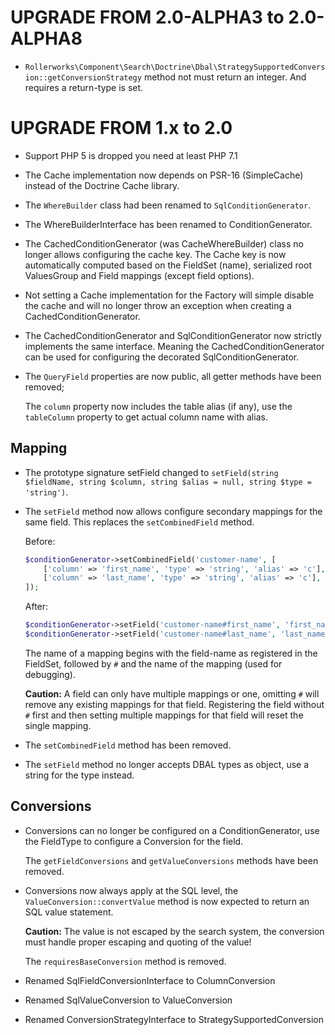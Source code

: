 UPGRADE FROM 2.0-ALPHA3 to 2.0-ALPHA8
=====================================

* `Rollerworks\Component\Search\Doctrine\Dbal\StrategySupportedConversion::getConversionStrategy`
  method not must return an integer. And requires a return-type is set.

UPGRADE FROM 1.x to 2.0
=======================

 * Support PHP 5 is dropped you need at least PHP 7.1

 * The Cache implementation now depends on PSR-16 (SimpleCache) instead
   of the Doctrine Cache library.
 
 * The `WhereBuilder` class had been renamed to `SqlConditionGenerator`.
 
 * The WhereBuilderInterface has been renamed to ConditionGenerator.
 
 * The CachedConditionGenerator (was CacheWhereBuilder) class no longer allows
   configuring the cache key. The Cache key is now automatically computed 
   based on the FieldSet (name), serialized root ValuesGroup and Field mappings
   (except field options).
 
 * Not setting a Cache implementation for the Factory will simple disable the cache
   and will no longer throw an exception when creating a CachedConditionGenerator.
 
 * The CachedConditionGenerator and SqlConditionGenerator now strictly implements
   the same interface. Meaning the CachedConditionGenerator can be used for configuring
   the decorated SqlConditionGenerator.
   
 * The `QueryField` properties are now public, all getter methods have been removed;
 
   The `column` property now includes the table alias (if any), use the `tableColumn` property
   to get actual column name with alias.
   
## Mapping

 * The prototype signature setField changed to 
   `setField(string $fieldName, string $column, string $alias = null, string $type = 'string')`.

 * The `setField` method now allows configure secondary mappings for the same
   field. This replaces the `setCombinedField` method.
   
   Before:

   ```php
   $conditionGenerator->setCombinedField('customer-name', [
       ['column' => 'first_name', 'type' => 'string', 'alias' => 'c'],
       ['column' => 'last_name', 'type' => 'string', 'alias' => 'c'],
   ]);
   ```

   After:

   ```php
   $conditionGenerator->setField('customer-name#first_name', 'first_name', 'c', 'string');
   $conditionGenerator->setField('customer-name#last_name', 'last_name', 'c', 'string');
   ```
   
   The name of a mapping begins with the field-name as registered in the FieldSet,
   followed by `#` and the name of the mapping (used for debugging).
   
   **Caution:** A field can only have multiple mappings or one, omitting `#` will remove
   any existing mappings for that field. Registering the field without `#` first and then
   setting multiple mappings for that field will reset the single mapping. 

 * The `setCombinedField` method has been removed.
 
 * The `setField` method no longer accepts DBAL types as object, use a string for the
   type instead.
  
## Conversions

 * Conversions can no longer be configured on a ConditionGenerator,
   use the FieldType to configure a Conversion for the field.
   
   The `getFieldConversions` and `getValueConversions` methods have been removed.

 * Conversions now always apply at the SQL level, the `ValueConversion::convertValue`
   method is now expected to return an SQL value statement.
   
   **Caution:** The value is not escaped by the search system, the conversion
   must handle proper escaping and quoting of the value!
   
   The `requiresBaseConversion` method is removed.
   
 * Renamed SqlFieldConversionInterface to ColumnConversion
 
 * Renamed SqlValueConversion to ValueConversion
 
 * Renamed ConversionStrategyInterface to StrategySupportedConversion
